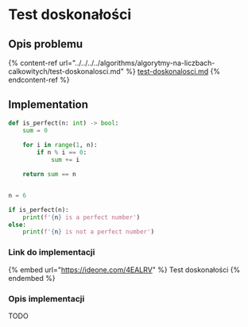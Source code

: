 # Test doskonałości

## Opis problemu

{% content-ref url="../../../../algorithms/algorytmy-na-liczbach-calkowitych/test-doskonalosci.md" %}
[test-doskonalosci.md](../../../../algorithms/algorytmy-na-liczbach-calkowitych/test-doskonalosci.md)
{% endcontent-ref %}

## Implementation

```python
def is_perfect(n: int) -> bool:
    sum = 0
    
    for i in range(1, n):
        if n % i == 0:
            sum += i

    return sum == n


n = 6

if is_perfect(n):
    print(f'{n} is a perfect number')
else:
    print(f'{n} is not a perfect number')
```

### Link do implementacji

{% embed url="https://ideone.com/4EALRV" %}
Test doskonałości
{% endembed %}

### Opis implementacji

TODO
